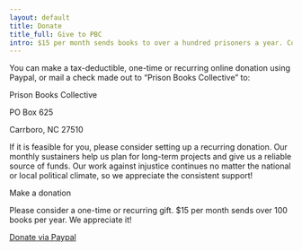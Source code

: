 ```yaml
---
layout: default
title: Donate
title_full: Give to PBC
intro: $15 per month sends books to over a hundred prisoners a year. Consider making a one-time donation or becoming a monthly sustainer.
---
```


<div class="donate-content">
	<div class="copy">
		<p>You can make a tax-deductible, one-time or recurring online donation using Paypal, or mail a check made out to “Prison Books Collective” to:</p>
		<div class="address">
			<p>Prison Books Collective</p>
			<p>PO Box 625</p>
			<p>Carrboro, NC 27510</p>
		</div>
		<p>If it is feasible for you, please consider setting up a recurring donation. Our monthly sustainers help us plan for long-term projects and give us a reliable source of funds. Our work against injustice continues no matter the national or local political climate, so we appreciate the consistent support!</p>
	</div>
	<div class="donate-options">
		<p class="label">Make a donation</p>
		<p>Please consider a one-time or recurring gift. $15 per month sends over 100 books per year. We appreciate it!</p>
		<a target="_blank" href="https://www.paypal.com/donate?hosted_button_id=GQQ6N9MYX9U2G" class="btn-donate choose-own arrow arrow-white">Donate via Paypal</a>
	</div>
</div>

